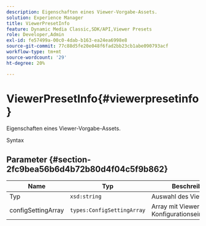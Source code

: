 ```yaml
---
description: Eigenschaften eines Viewer-Vorgabe-Assets.
solution: Experience Manager
title: ViewerPresetInfo
feature: Dynamic Media Classic,SDK/API,Viewer Presets
role: Developer,Admin
exl-id: fe57499a-00c0-4dab-b163-ea24ea6998e8
source-git-commit: 77c88d5fe20e048f6fad2bb23cb1abe090793acf
workflow-type: tm+mt
source-wordcount: '29'
ht-degree: 20%

---
```


# ViewerPresetInfo{#viewerpresetinfo}

Eigenschaften eines Viewer-Vorgabe-Assets.

Syntax

## Parameter {#section-2fc9bea56b6d4b72b80d4f04c5f9b862}

| Name | Typ | Beschreibung |
|---|---|---|
| Typ | `xsd:string` | Auswahl des Viewer-Typs. |
| configSettingArray | `types:ConfigSettingArray` | Array mit Viewer-Konfigurationseinstellungen. |
